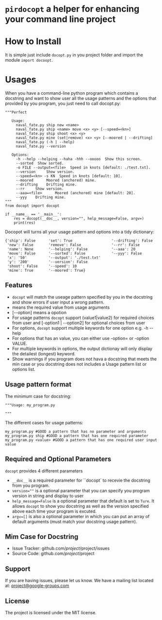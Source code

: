 ``pirdocopt`` a helper for enhancing your command line project 
==================================================================

How to Install
========================
It is simple just include ``docopt.py`` in you project folder and import the module ``import docoopt``.

Usages
========
When you have a command-line python program which contains a docstring and want to show user all the usage patterns
and the options that provided by you program, you just need to call docopt.py:

    """Perfect
    
       Usage:
         naval_fate.py ship new <name>
         naval_fate.py ship <name> move <x> <y> [--speed=<kn>]
         naval_fate.py ship shoot <x> <y>
         naval_fate.py mine (set|remove) <x> <y> [--moored | --drifting]
         naval_fate.py (-h | --help)
         naval_fate.py --version

       Options:
         -h --help --helping --haha -hhh --ooooo  Show this screen.
         --sorted  Show sorted.
         -o FILE --output=<file>  Speed in knots [default: ./test.txt].
         --version     Show version.
         --speed=<kn> -s KN  Speed in knots [default: 10].
         --moored      Moored (anchored) mine.
         --drifting    Drifting mine.
         --rr     Show version.
         --aaa=<file>      Moored (anchored) mine [default: 20].
         --yyy    Drifting mine.
    """
    from docopt import docopt

    if __name__ == '__main__':
        res = docopt(__doc__, version="", help_message=False, argv=)
        print(res)

Docopot will turns all your usage pattern and options into a tidy dictionary:

    {'ship': False      'set': True                  '--drifting': False
     'new': False       'remove': False              '--rr': False
     'name': None       '--helping': False           '--aaa': 20
     'move': False      '--sorted': False            '--yyy': False
     'x': '50'          '--output': './test.txt'
     'y': '200'         '--version': False
     'shoot': False     '--speed': 10
     'mine': True       '--moored': True}


Features
--------

- ``docopt`` will match the useage pattern specified by you in the docstring and show errors if user input a wrong pattern.
- <value> means the required value from usage arguments
- [--option] means a opotion 
- For usage patterns ``docopt`` support (value1|value2) for required choices from user 
  and [-option1 | --option2] for optional choices from user
- For options, ``docopt`` support multiple keywords for one option e.g. -h --help
- For options that has an value, you can either use -option=<value> or -option VALUE.
- For multiple keywords in options, the output dictionay will only display the detailest (longest) keyword. 
- Show warnings if you program does not hava a docstring that meets the min case or you docstring does not includes a Usage pattern list or options list.

Usage pattern format
-----------------------

The minimum case for docstring:

    """Usage: my_program.py

    """

The different cases for usage patterns:
    
    my_program.py #GOOD a pattern that has no parameter and arguments
    my_program.py ship #GOOD a pattern that has one required parameter
    my_program.py <value> #GOOD a pattern that has one required user input value
    
    



Required and Optional Parameters
------------
``docopt`` provides 4 different parameters
- ``__doc__`` is a required parameter for ``docopt` to recevie the docstring from you program.
- ``version=""`` is a optional parameter that you can specify you program version in string and display to user
- ``help_message=False`` is a optional parameter that default is set to ``Ture``. 
    It allows ``docopt`` to show you docstring as well as the version specified above each time your program is excuted.
- ``argv=[]`` is also a optional parameter in which you can put an array of default arguments (must match your docstring usage pattern).



Mim Case for Docstring
----------

- Issue Tracker: github.com/$project/$project/issues
- Source Code: github.com/$project/$project

Support
-------

If you are having issues, please let us know.
We have a mailing list located at: project@google-groups.com

License
-------

The project is licensed under the MIT license.
